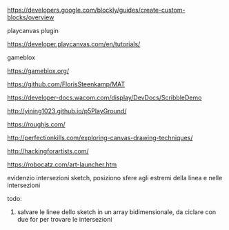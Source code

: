 https://developers.google.com/blockly/guides/create-custom-blocks/overview

playcanvas plugin

https://developer.playcanvas.com/en/tutorials/

gameblox

https://gameblox.org/

https://github.com/FlorisSteenkamp/MAT

https://developer-docs.wacom.com/display/DevDocs/ScribbleDemo

http://yining1023.github.io/p5PlayGround/

https://roughjs.com/

http://perfectionkills.com/exploring-canvas-drawing-techniques/

http://hackingforartists.com/

https://robocatz.com/art-launcher.htm

evidenzio intersezioni sketch, posiziono sfere agli estremi della linea e nelle intersezioni

todo:

  1. salvare le linee dello sketch in un array bidimensionale, da ciclare con due for per trovare le intersezioni
